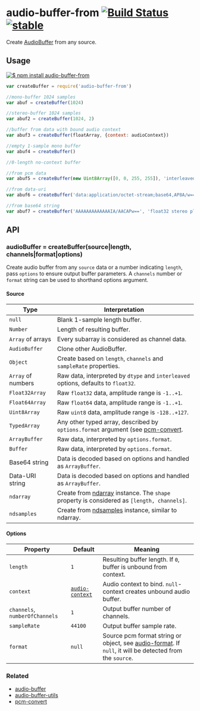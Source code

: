 # audio-buffer-from [![Build Status](https://travis-ci.org/audiojs/audio-buffer-from.svg?branch=master)](https://travis-ci.org/audiojs/audio-buffer-from) [![stable](http://badges.github.io/stability-badges/dist/stable.svg)](http://github.com/badges/stability-badges)

Create [AudioBuffer](https://github.com/audiojs/audio-buffer) from any source.

## Usage

[![$ npm install audio-buffer-from](http://nodei.co/npm/audio-buffer-from.png?mini=true)](http://npmjs.org/package/audio-buffer-from)

```js
var createBuffer = require('audio-buffer-from')

//mono-buffer 1024 samples
var abuf = createBuffer(1024)

//stereo-buffer 1024 samples
var abuf2 = createBuffer(1024, 2)

//buffer from data with bound audio context
var abuf3 = createBuffer(floatArray, {context: audioContext})

//empty 1-sample mono buffer
var abuf4 = createBuffer()

//0-length no-context buffer

//from pcm data
var abuf5 = createBuffer(new Uint8Array([0, 0, 255, 255]), 'interleaved 96000')

//from data-uri
var abuf6 = createBuffer('data:application/octet-stream;base64,AP8A/w==', 'uint8')

//from base64 string
var abuf7 = createBuffer('AAAAAAAAAAAAAIA/AACAPw==', 'float32 stereo planar')
```

## API

### audioBuffer = createBuffer(source|length, channels|format|options)

Create audio buffer from any `source` data or a number indicating `length`, pass `options` to ensure output buffer parameters. A `channels` number or `format` string can be used to shorthand options argument.

#### Source

| Type | Interpretation |
|---|---|
| `null` | Blank 1-sample length buffer. |
| `Number` | Length of resulting buffer. |
| `Array` of arrays | Every subarray is considered as channel data. |
| `AudioBuffer` | Clone other AudioBuffer. |
| `Object` | Create based on `length`, `channels` and `sampleRate` properties. |
| `Array` of numbers | Raw data, interpreted by `dtype` and `interleaved` options, defaults to `float32`. |
| `Float32Array` | Raw `float32` data, amplitude range is `-1..+1`. |
| `Float64Array` | Raw `float64` data, amplitude range is `-1..+1`. |
| `Uint8Array` | Raw `uint8` data, amplitude range is `-128..+127`. |
| `TypedArray` | Any other typed array, described by `options.format` argument (see [pcm-convert](https://github.com/audiojs/pcm-convert). |
| `ArrayBuffer` | Raw data, interpreted by `options.format`. |
| `Buffer` | Raw data, interpreted by `options.format`. |
| Base64 string | Data is decoded based on options and handled as `ArrayBuffer`. |
| Data-URI string | Data is decoded based on options and handled as `ArrayBuffer`. |
| `ndarray` | Create from [ndarray](https://npmjs.org/package/ndarray) instance. The `shape` property is considered as `[length, channels]`. |
| `ndsamples` | Create from [ndsamples](https://npmjs.org/package/ndsamples) instance, similar to ndarray. |

#### Options

| Property | Default | Meaning |
|---|---|---|
| `length` | `1` | Resulting buffer length. If `0`, buffer is unbound from context.  |
| `context` | [`audio-context`](https://github.com/audiojs/audio-context) | Audio context to bind. `null`-context creates unbound audio buffer. |
| `channels`, `numberOfChannels` | `1` | Output buffer number of channels. |
| `sampleRate` | `44100` | Output buffer sample rate. |
| `format` | `null` | Source pcm format string or object, see [audio-format](https://github.com/audio-format). If `null`, it will be detected from the `source`. |


### Related

* [audio-buffer](https://github.com/audiojs/audio-buffer)
* [audio-buffer-utils](https://github.com/audiojs/audio-buffer-utils)
* [pcm-convert](https://github.com/audiojs/pcm-convert)
